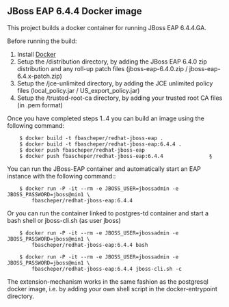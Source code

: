 
## JBoss EAP 6.4.4 Docker image
This project builds a docker container for running JBoss EAP 6.4.4.GA.


Before running the build:

1. Install [Docker](https://www.docker.io/gettingstarted/#1)
2. Setup the /distribution directory, by adding the JBoss EAP 6.4.0 zip distribution and any roll-up patch files (jboss-eap-6.4.0.zip / jboss-eap-6.4.x-patch.zip)
3. Setup the /jce-unlimited directory, by adding the JCE unlimited policy files (local_policy.jar / US_export_policy.jar)
4. Setup the /trusted-root-ca directory, by adding your trusted root CA files (in .pem format)

Once you have completed steps 1..4 you can build an image using the following command:

		$ docker build -t fbascheper/redhat-jboss-eap .
		$ docker build -t fbascheper/redhat-jboss-eap:6.4.4 .
        $ docker push fbascheper/redhat-jboss-eap
        $ docker push fbascheper/redhat-jboss-eap:6.4.4               §


You can run the JBoss-EAP container and automatically start an EAP instance with the following command::

        $ docker run -P -it --rm -e JBOSS_USER=jbossadmin -e JBOSS_PASSWORD=jboss@min1 \
        	fbascheper/redhat-jboss-eap:6.4.4 


Or you can run the container linked to postgres-td container and start a bash shell or jboss-cli.sh (as user jboss)

        $ docker run -P -it --rm -e JBOSS_USER=jbossadmin -e JBOSS_PASSWORD=jboss@min1 \
        	fbascheper/redhat-jboss-eap:6.4.4 bash
        	
        $ docker run -P -it --rm -e JBOSS_USER=jbossadmin -e JBOSS_PASSWORD=jboss@min1 \
        	fbascheper/redhat-jboss-eap:6.4.4 jboss-cli.sh -c



The extension-mechanism works in the same fashion as the postgresql docker image, i.e. by adding your own shell script in the docker-entrypoint directory.
